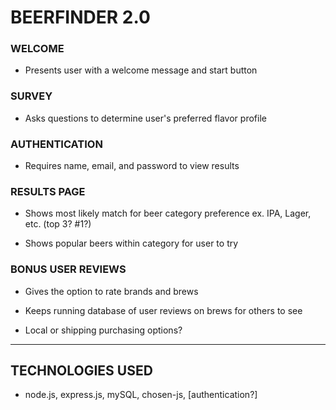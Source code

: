 # BEERFINDER 2.0

### WELCOME

- Presents user with a welcome message and start button

### SURVEY

- Asks questions to determine user's preferred flavor profile

### AUTHENTICATION

- Requires name, email, and password to view results

### RESULTS PAGE

- Shows most likely match for beer category preference ex. IPA, Lager, etc. (top 3? #1?)

- Shows popular beers within category for user to try

### BONUS USER REVIEWS

- Gives the option to rate brands and brews

- Keeps running database of user reviews on brews for others to see

- Local or shipping purchasing options?

---

## TECHNOLOGIES USED

- node.js, express.js, mySQL, chosen-js, [authentication?]
